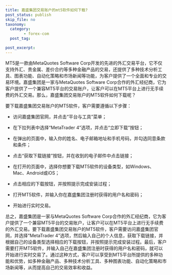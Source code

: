 ```yaml
---
title: 嘉盛集团交易账户的mt5软件如何下载?
post_status: publish
skip_file: no
taxonomy:
  category:
        - forex-com
  post_tag:

post_excerpt: 
---
```

MT5是一款由MetaQuotes Software Corp开发的先进的外汇交易平台，它不仅支持外汇、贵金属、差价合约等多种金融产品的交易，还提供了多种技术分析工具、图表功能、自动化策略和市场新闻等功能，为客户提供了一个全面和专业的交易环境。嘉盛集团是一家与MetaQuotes Software Corp合作的外汇经纪商，它为客户提供了一个兼容MT5平台的交易账户，让客户可以在MT5平台上进行无手续费的外汇交易。那么，嘉盛集团交易账户的MT5软件如何下载呢？

要下载嘉盛集团交易账户的MT5软件，客户需要遵循以下步骤：

* 访问嘉盛集团官网，并点击“平台与工具”菜单；

* 在下拉列表中选择“MetaTrader 4”选项，并点击“立即下载”按钮；

* 在弹出的页面中，输入你的姓名、电子邮箱地址和手机号码，并勾选同意条款和条件；

* 点击“获取下载链接”按钮，并在收到的电子邮件中点击链接；

* 在打开的页面中，选择你想要下载MT5软件的设备类型，如Windows、Mac、Android或iOS；

* 点击相应的下载按钮，并按照提示完成安装过程；

* 打开MT5软件，并输入你在嘉盛集团注册时获得的用户名和密码；

* 开始进行实时交易。

总之，嘉盛集团是一家与MetaQuotes Software Corp合作的外汇经纪商，它为客户提供了一个兼容MT5平台的交易账户，让客户可以在MT5平台上进行无手续费的外汇交易。要下载嘉盛集团交易账户的MT5软件，客户需要访问嘉盛集团官网，并选择“MetaTrader 4”选项，然后输入自己的个人信息，获取下载链接，并根据自己的设备类型选择相应的下载按钮，并按照提示完成安装过程。最后，客户需要打开MT5软件，并输入自己在嘉盛集团注册时获得的用户名和密码，就可以开始进行实时交易了。通过这种方式，客户可以享受到MT5平台所提供的多种功能和优势，如多种金融产品、多种技术分析工具、多种图表功能、自动化策略和市场新闻等，从而提高自己的交易效率和收益。